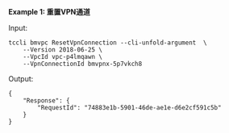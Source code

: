 **Example 1: 重置VPN通道**



Input: 

```
tccli bmvpc ResetVpnConnection --cli-unfold-argument  \
    --Version 2018-06-25 \
    --VpcId vpc-p4lmqawn \
    --VpnConnectionId bmvpnx-5p7vkch8
```

Output: 
```
{
    "Response": {
        "RequestId": "74883e1b-5901-46de-ae1e-d6e2cf591c5b"
    }
}
```

